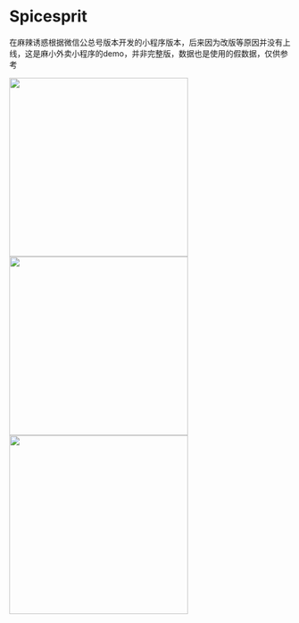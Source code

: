 # Spicesprit
在麻辣诱惑根据微信公总号版本开发的小程序版本，后来因为改版等原因并没有上线，这是麻小外卖小程序的demo，并非完整版，数据也是使用的假数据，仅供参考


<img src="https://github.com/litong19930321/Spicesprit/blob/master/images/shotScreen_2.png" width="320px" />
<img src="https://github.com/litong19930321/Spicesprit/blob/master/images/shotScreen_1.png" width="320px" />
<img src="https://github.com/litong19930321/Spicesprit/blob/master/images/shotScreen_3.png" width="320px" />
